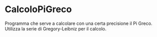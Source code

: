 # CalcoloPiGreco

Programma che serve a calcolare con una certa precisione il Pi Greco. Utilizza la serie di Gregory-Leibniz per il calcolo.